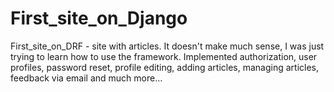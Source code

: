 # First_site_on_Django
First_site_on_DRF - site with articles. It doesn't make much sense, I was just trying to learn how to use the framework. Implemented authorization, user profiles, password reset, profile editing, adding articles, managing articles, feedback via email and much more...
